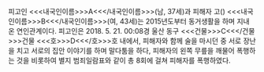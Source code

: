 피고인 <<<내국인이름>>>A<<</내국인이름>>>(남, 37세)과 피해자 고() <<<내국인이름>>>B<<</내국인이름>>>(여, 43세)는 2015년도부터 동거생활을 하며 지내 온 연인관계이다.
피고인은 2018. 5. 21. 00:08경 울산 동구 <<<건물>>>C<<</건물>>>건물 <<<호>>>D<<</호>>>호 내에서, 피해자와 함께 술을 마시던 중 서로 장난을 치고 서로의 집안 이야기를 하며 말다툼을 하다, 피해자의 왼쪽 무릎을 깨물어 폭행하는 것을 비롯하여 별지 범죄일람표와 같이 총 8회에 걸쳐 피해자를 폭행하였다.